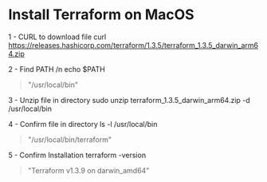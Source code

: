 # Install Terraform on MacOS

1 - CURL to download file
curl https://releases.hashicorp.com/terraform/1.3.5/terraform_1.3.5_darwin_arm64.zip


2 - Find PATH /n
echo $PATH
 > "/usr/local/bin"
 
 
3 - Unzip file in directory
sudo unzip terraform_1.3.5_darwin_arm64.zip -d /usr/local/bin


4 - Confirm file in directory
ls -l /usr/local/bin
 > "/usr/local/bin/terraform"


5 - Confirm Installation
terraform -version
 > "Terraform v1.3.9
    on darwin_amd64"
